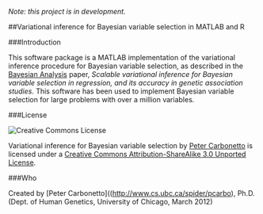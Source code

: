 _Note: this project is in development._

##Variational inference for Bayesian variable selection in MATLAB and R

###Introduction

This software package is a MATLAB implementation of the variational
inference procedure for Bayesian variable selection, as described in
the [Bayesian Analysis](http://ba.stat.cmu.edu/) paper, *Scalable
variational inference for Bayesian variable selection in regression,
and its accuracy in genetic association studies.* This software has
been used to implement Bayesian variable selection for large problems
with over a million variables.

###License

![Creative Commons License][cclicense]

Variational inference for Bayesian variable selection by [Peter
Carbonetto](http://www.cs.ubc.ca/spider/pcarbo) is licensed under a
[Creative Commons Attribution-ShareAlike 3.0 Unported
License](http://creativecommons.org/licenses/by-sa/3.0/).

[cclicense]: http://i.creativecommons.org/l/by-sa/3.0/88x31.png "Creative Commons License"

###Who

Created by [Peter Carbonetto]((http://www.cs.ubc.ca/spider/pcarbo), Ph.D.
(Dept. of Human Genetics, University of Chicago, March 2012)

